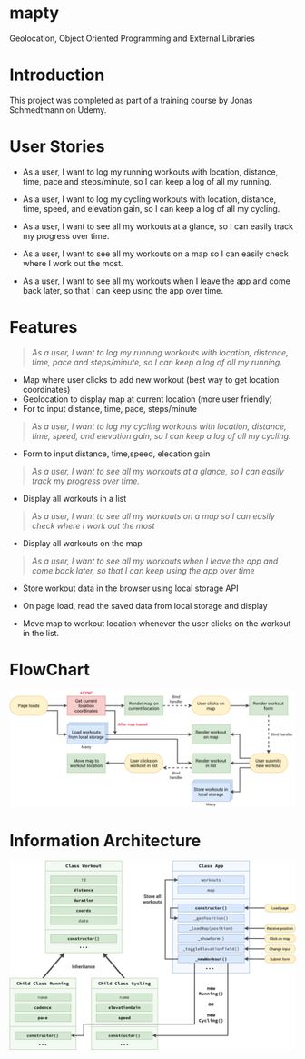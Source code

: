 # mapty
Geolocation, Object Oriented Programming and External Libraries

# Introduction
This project was completed as part of a training course by Jonas Schmedtmann on Udemy.
# User Stories
+ As a user, I want to log my running workouts with location, distance, time, pace and steps/minute, so I can keep a log of all my running.

+ As a user, I want to log my cycling workouts with location, distance, time, speed, and elevation gain, so I can keep a log of all my cycling.

+ As a user, I want to see all my workouts at a glance, so I can easily track my progress over time.

+ As a user, I want to see all my workouts on a map so I can easily check where I work out the most.

+ As a user, I want to see all my workouts when I leave the app and come back later, so that I can keep using the app over time.

# Features
>_As a user, I want to log my running workouts with location, distance, time, pace and steps/minute, so I can keep a log of all my running._
+ Map where user clicks to add new workout (best way to get location coordinates)
+ Geolocation to display map at current location (more user friendly)
+ For to input distance, time, pace, steps/minute      

>_As a user, I want to log my cycling workouts with location, distance, time, speed, and elevation gain, so I can keep a log of all my cycling._
+ Form to input distance, time,speed, elecation gain

>_As a user, I want to see all my workouts at a glance, so I can easily track my progress over time._
+ Display all workouts in a list

>_As a user, I want to see all my workouts on a map so I can easily check where I work out the most_
+ Display all workouts on the map

>_As a user, I want to see all my workouts when I leave the app and come back later, so that I can keep using the app over time_
+ Store workout data in the browser using local storage API
+ On page load, read the saved data from local storage and display


+ Move map to workout location whenever the user clicks on the workout in the list.
# FlowChart
![Project flow chart](Mapty-flowchart.png)
# Information Architecture
![Project architecture](Mapty-architecture-part-1.png)